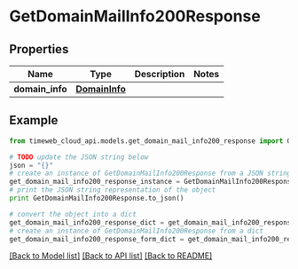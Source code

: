 # GetDomainMailInfo200Response


## Properties
Name | Type | Description | Notes
------------ | ------------- | ------------- | -------------
**domain_info** | [**DomainInfo**](DomainInfo.md) |  | 

## Example

```python
from timeweb_cloud_api.models.get_domain_mail_info200_response import GetDomainMailInfo200Response

# TODO update the JSON string below
json = "{}"
# create an instance of GetDomainMailInfo200Response from a JSON string
get_domain_mail_info200_response_instance = GetDomainMailInfo200Response.from_json(json)
# print the JSON string representation of the object
print GetDomainMailInfo200Response.to_json()

# convert the object into a dict
get_domain_mail_info200_response_dict = get_domain_mail_info200_response_instance.to_dict()
# create an instance of GetDomainMailInfo200Response from a dict
get_domain_mail_info200_response_form_dict = get_domain_mail_info200_response.from_dict(get_domain_mail_info200_response_dict)
```
[[Back to Model list]](../README.md#documentation-for-models) [[Back to API list]](../README.md#documentation-for-api-endpoints) [[Back to README]](../README.md)


